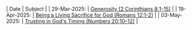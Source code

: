 
| Date | Subject |
| 29-Mar-2025: | [Generosity (2 Corinthians 8:1-15)](lesson-29-Mar-2025.md) |
| 19-Apr-2025: | [Being a Living Sacrifice for God (Romans 12:1-2)](lesson-19-Apr-2025.md) |
| 03-May-2025: | [Trusting in God's Timing (Numbers 20:10–12)](lesson-03-May-2025.md) |